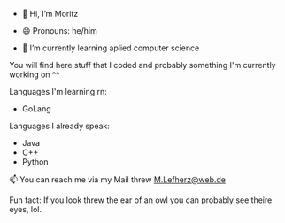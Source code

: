 - 👋 Hi, I’m Moritz
- 😄 Pronouns: he/him

- 🌱 I’m currently learning aplied computer science

You will find here stuff that I coded and probably something I'm currently working on ^^

Languages I'm learning rn:

- GoLang

Languages I already speak: 

- Java
- C++
- Python

📫 You can reach me via my Mail threw M.Lefherz@web.de


  
Fun fact: If you look threw the ear of an owl you can probably see theire eyes, lol.

<!---
MLefherz/MLefherz is a ✨ special ✨ repository because its `README.md` (this file) appears on your GitHub profile.
You can click the Preview link to take a look at your changes.
--->
